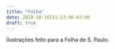 ```yaml
---
title: "Folha"
date: 2020-10-16T11:27:46-03:00
draft: true
---
```


Ilustrações feito para a Folha de S. Paulo.

